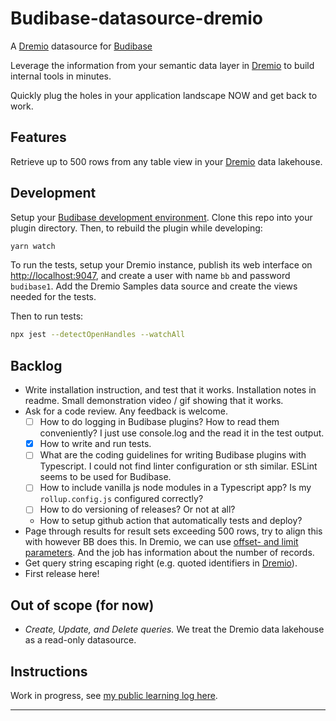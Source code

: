 # Budibase-datasource-dremio

A [Dremio] datasource for [Budibase]

Leverage the information from your semantic data layer in [Dremio]
to build internal tools in minutes.

Quickly plug the holes in your application landscape NOW
and get back to work.

## Features

Retrieve up to 500 rows from any table view in your [Dremio] data lakehouse.

## Development

Setup your [Budibase development environment].
Clone this repo into your plugin directory.
Then, to rebuild the plugin while developing:

```bash
yarn watch
```

To run the tests, setup your Dremio instance,
publish its web interface on <http://localhost:9047>,
and create a user with name `bb` and password `budibase1`.
Add the Dremio Samples data source and create the views needed for the tests.

Then to run tests:

```bash
npx jest --detectOpenHandles --watchAll
```

## Backlog

* Write installation instruction, and test that it works.
  Installation notes in readme. Small demonstration video / gif showing that it works.
* Ask for a code review. Any feedback is welcome.
  * [ ] How to do logging in Budibase plugins? How to read them conveniently?
    I just use console.log and the read it in the test output.
  * [x] How to write and run tests.
  * [ ] What are the coding guidelines for writing Budibase plugins with Typescript.
    I could not find linter configuration or sth similar. ESLint seems to be used for Budibase.
  * [ ] How to include vanilla js node modules in a Typescript app? Is my `rollup.config.js` configured correctly?
  * [ ] How to do versioning of releases? Or not at all?
  * How to setup github action that automatically tests and deploy?
* Page through results for result sets exceeding 500 rows, try to align this with however BB does this.
  In Dremio, we can use [offset- and limit parameters].
  And the job has information about the number of records.
* Get query string escaping right (e.g. quoted identifiers in [Dremio]).
* First release here!

## Out of scope (for now)

* _Create, Update, and Delete queries._ We treat the Dremio data lakehouse as a read-only datasource.

## Instructions

Work in progress, see [my public learning log here](https://serra.fibery.io/Public/Learnings-by-State-80#Learning/Connect-Dremio-to-budibase-207).

---

[Dremio]: https://github.com/dremio/dremio-oss
[Budibase]: https://github.com/Budibase/budibase
[offset- and limit parameters]: https://docs.dremio.com/24.3.x/reference/api/#limit-and-offset-query-parameters
[Budibase development environment]: https://docs.budibase.com/docs/custom-plugin